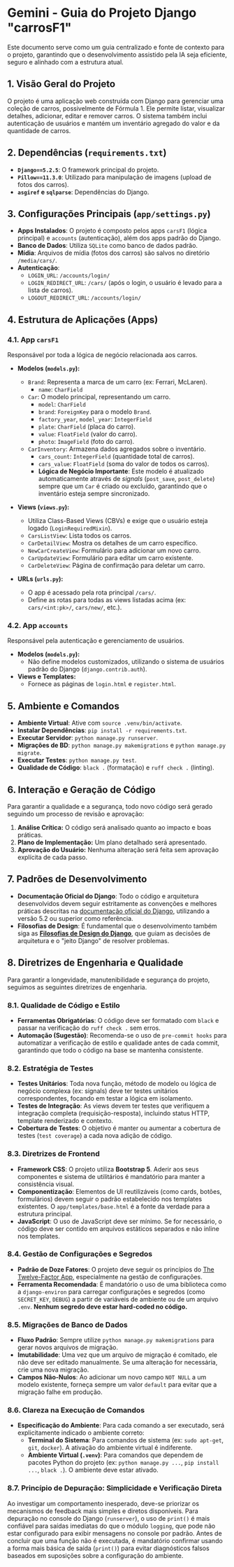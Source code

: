 # Gemini - Guia do Projeto Django "carrosF1"

Este documento serve como um guia centralizado e fonte de contexto para o projeto, garantindo que o desenvolvimento assistido pela IA seja eficiente, seguro e alinhado com a estrutura atual.

## 1. Visão Geral do Projeto

O projeto é uma aplicação web construída com Django para gerenciar uma coleção de carros, possivelmente de Fórmula 1. Ele permite listar, visualizar detalhes, adicionar, editar e remover carros. O sistema também inclui autenticação de usuários e mantém um inventário agregado do valor e da quantidade de carros.

## 2. Dependências (`requirements.txt`)

-   **`Django==5.2.5`**: O framework principal do projeto.
-   **`Pillow==11.3.0`**: Utilizado para manipulação de imagens (upload de fotos dos carros).
-   **`asgiref` e `sqlparse`**: Dependências do Django.

## 3. Configurações Principais (`app/settings.py`)

-   **Apps Instalados**: O projeto é composto pelos apps `carsF1` (lógica principal) e `accounts` (autenticação), além dos apps padrão do Django.
-   **Banco de Dados**: Utiliza `SQLite` como banco de dados padrão.
-   **Mídia**: Arquivos de mídia (fotos dos carros) são salvos no diretório `/media/cars/`.
-   **Autenticação**:
    -   `LOGIN_URL`: `/accounts/login/`
    -   `LOGIN_REDIRECT_URL`: `/cars/` (após o login, o usuário é levado para a lista de carros).
    -   `LOGOUT_REDIRECT_URL`: `/accounts/login/`

## 4. Estrutura de Aplicações (Apps)

### 4.1. App `carsF1`

Responsável por toda a lógica de negócio relacionada aos carros.

-   **Modelos (`models.py`):**
    -   `Brand`: Representa a marca de um carro (ex: Ferrari, McLaren).
        -   `name`: `CharField`
    -   `Car`: O modelo principal, representando um carro.
        -   `model`: `CharField`
        -   `brand`: `ForeignKey` para o modelo `Brand`.
        -   `factory_year`, `model_year`: `IntegerField`
        -   `plate`: `CharField` (placa do carro).
        -   `value`: `FloatField` (valor do carro).
        -   `photo`: `ImageField` (foto do carro).
    -   `CarInventory`: Armazena dados agregados sobre o inventário.
        -   `cars_count`: `IntegerField` (quantidade total de carros).
        -   `cars_value`: `FloatField` (soma do valor de todos os carros).
        -   **Lógica de Negócio Importante**: Este modelo é atualizado automaticamente através de *signals* (`post_save`, `post_delete`) sempre que um `Car` é criado ou excluído, garantindo que o inventário esteja sempre sincronizado.

-   **Views (`views.py`):**
    -   Utiliza Class-Based Views (CBVs) e exige que o usuário esteja logado (`LoginRequiredMixin`).
    -   `CarsListView`: Lista todos os carros.
    -   `CarDetailView`: Mostra os detalhes de um carro específico.
    -   `NewCarCreateView`: Formulário para adicionar um novo carro.
    -   `CarUpdateView`: Formulário para editar um carro existente.
    -   `CarDeleteView`: Página de confirmação para deletar um carro.

-   **URLs (`urls.py`):**
    -   O app é acessado pela rota principal `/cars/`.
    -   Define as rotas para todas as views listadas acima (ex: `cars/<int:pk>/`, `cars/new/`, etc.).

### 4.2. App `accounts`

Responsável pela autenticação e gerenciamento de usuários.

-   **Modelos (`models.py`):**
    -   Não define modelos customizados, utilizando o sistema de usuários padrão do Django (`django.contrib.auth`).
-   **Views e Templates:**
    -   Fornece as páginas de `login.html` e `register.html`.

## 5. Ambiente e Comandos

-   **Ambiente Virtual**: Ative com `source .venv/bin/activate`.
-   **Instalar Dependências**: `pip install -r requirements.txt`.
-   **Executar Servidor**: `python manage.py runserver`.
-   **Migrações de BD**: `python manage.py makemigrations` e `python manage.py migrate`.
-   **Executar Testes**: `python manage.py test`.
-   **Qualidade de Código**: `black .` (formatação) e `ruff check .` (linting).

## 6. Interação e Geração de Código

Para garantir a qualidade e a segurança, todo novo código será gerado seguindo um processo de revisão e aprovação:
1.  **Análise Crítica:** O código será analisado quanto ao impacto e boas práticas.
2.  **Plano de Implementação:** Um plano detalhado será apresentado.
3.  **Aprovação do Usuário:** Nenhuma alteração será feita sem aprovação explícita de cada passo.

## 7. Padrões de Desenvolvimento

-   **Documentação Oficial do Django**: Todo o código e arquitetura desenvolvidos devem seguir estritamente as convenções e melhores práticas descritas na [documentação oficial do Django](https://docs.djangoproject.com/en/5.2/), utilizando a versão 5.2 ou superior como referência.
-   **Filosofias de Design**: É fundamental que o desenvolvimento também siga as **[Filosofias de Design do Django](https://docs.djangoproject.com/en/5.2/misc/design-philosophies/)**, que guiam as decisões de arquitetura e o "jeito Django" de resolver problemas.

## 8. Diretrizes de Engenharia e Qualidade

Para garantir a longevidade, manutenibilidade e segurança do projeto, seguimos as seguintes diretrizes de engenharia.

### 8.1. Qualidade de Código e Estilo
- **Ferramentas Obrigatórias**: O código deve ser formatado com `black` e passar na verificação do `ruff check .` sem erros.
- **Automação (Sugestão)**: Recomenda-se o uso de `pre-commit hooks` para automatizar a verificação de estilo e qualidade antes de cada commit, garantindo que todo o código na base se mantenha consistente.

### 8.2. Estratégia de Testes
- **Testes Unitários**: Toda nova função, método de modelo ou lógica de negócio complexa (ex: signals) deve ter testes unitários correspondentes, focando em testar a lógica em isolamento.
- **Testes de Integração**: As views devem ter testes que verifiquem a integração completa (requisição-resposta), incluindo status HTTP, template renderizado e contexto.
- **Cobertura de Testes**: O objetivo é manter ou aumentar a cobertura de testes (`test coverage`) a cada nova adição de código.

### 8.3. Diretrizes de Frontend
- **Framework CSS**: O projeto utiliza **Bootstrap 5**. Aderir aos seus componentes e sistema de utilitários é mandatório para manter a consistência visual.
- **Componentização**: Elementos de UI reutilizáveis (como cards, botões, formulários) devem seguir o padrão estabelecido nos templates existentes. O `app/templates/base.html` é a fonte da verdade para a estrutura principal.
- **JavaScript**: O uso de JavaScript deve ser mínimo. Se for necessário, o código deve ser contido em arquivos estáticos separados e não inline nos templates.

### 8.4. Gestão de Configurações e Segredos
- **Padrão de Doze Fatores**: O projeto deve seguir os princípios do [The Twelve-Factor App](https://12factor.net/), especialmente na gestão de configurações.
- **Ferramenta Recomendada**: É mandatório o uso de uma biblioteca como a `django-environ` para carregar configurações e segredos (como `SECRET_KEY`, `DEBUG`) a partir de variáveis de ambiente ou de um arquivo `.env`. **Nenhum segredo deve estar hard-coded no código.**

### 8.5. Migrações de Banco de Dados
- **Fluxo Padrão**: Sempre utilize `python manage.py makemigrations` para gerar novos arquivos de migração.
- **Imutabilidade**: Uma vez que um arquivo de migração é comitado, ele não deve ser editado manualmente. Se uma alteração for necessária, crie uma nova migração.
- **Campos Não-Nulos**: Ao adicionar um novo campo `NOT NULL` a um modelo existente, forneça sempre um valor `default` para evitar que a migração falhe em produção.

### 8.6. Clareza na Execução de Comandos
- **Especificação do Ambiente**: Para cada comando a ser executado, será explicitamente indicado o ambiente correto:
    - **Terminal do Sistema**: Para comandos de sistema (ex: `sudo apt-get`, `git`, `docker`). A ativação do ambiente virtual é indiferente.
    - **Ambiente Virtual (`.venv`)**: Para comandos que dependem de pacotes Python do projeto (ex: `python manage.py ...`, `pip install ...`, `black .`). O ambiente deve estar ativado.

### 8.7. Princípio de Depuração: Simplicidade e Verificação Direta
Ao investigar um comportamento inesperado, deve-se priorizar os mecanismos de feedback mais simples e diretos disponíveis. Para depuração no console do Django (`runserver`), o uso de `print()` é mais confiável para saídas imediatas do que o módulo `logging`, que pode não estar configurado para exibir mensagens no console por padrão. Antes de concluir que uma função não é executada, é mandatório confirmar usando a forma mais básica de saída (`print()`) para evitar diagnósticos falsos baseados em suposições sobre a configuração do ambiente.
